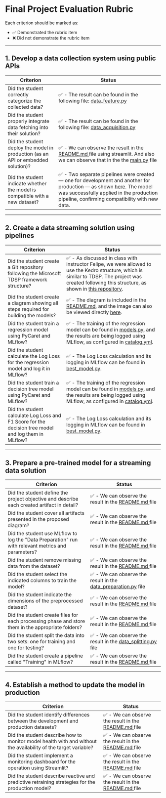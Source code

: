 # Final Project Evaluation Rubric

Each criterion should be marked as:

- ✅ Demonstrated the rubric item  
- ❌ Did not demonstrate the rubric item

---

## 1. Develop a data collection system using public APIs

| Criterion                                                                                  | Status                                                                                                                                                                                                                                                    |
|--------------------------------------------------------------------------------------------|-----------------------------------------------------------------------------------------------------------------------------------------------------------------------------------------------------------------------------------------------------------|
| Did the student correctly categorize the collected data?                                   | ✅ - The result can be found in the following file: [data_feature.py](../src/kedro_ml/nodes/data_feature.py)                                                                                                                                               |
| Did the student properly integrate data fetching into their solution?                      | ✅ - The result can be found in the following file: [data_acquisition.py](../src/kedro_ml/nodes/data_feature.py)                                                                                                                                           |
| Did the student deploy the model in production (as an API or embedded solution)?           | ✅ - We can observe the result in the [README.md ](../README.md) file using streamlit. And also we can observe that in the the [main.py](../streamlit/main.py) file                                                                                        |
| Did the student indicate whether the model is compatible with a new dataset?               | ✅ - Two separate pipelines were created — one for development and another for production — as shown [here](../src/kedro_ml/pipelines/__init__.py). The model was successfully applied in the production pipeline, confirming compatibility with new data. |
---

## 2. Create a data streaming solution using pipelines

| Criterion                                                                                                    | Status                                                                                                                                                                                                                                                           |
|--------------------------------------------------------------------------------------------------------------|------------------------------------------------------------------------------------------------------------------------------------------------------------------------------------------------------------------------------------------------------------------|
| Did the student create a Git repository following the Microsoft TDSP framework structure?                   | ✅ - As discussed in class with instructor Felipe, we were allowed to use the Kedro structure, which is similar to TDSP. The project was created following this structure, as shown in [this repository](https://github.com/vertocode/kobe-shot-model/tree/main). |
| Did the student create a diagram showing all steps required for building the models?                        | ✅ - The diagram is included in the [README.md](../README.md), and the image can also be viewed directly [here](../docs/images/project_flow.png).                                                                                                                 |
| Did the student train a regression model using PyCaret and MLflow?                                          | ✅ - The training of the regression model can be found in [models.py](../src/kedro_ml/nodes/models.py), and the results are being logged using MLflow, as configured in [catalog.yml](../conf/base/catalog.yml).                                                  |
| Did the student calculate the Log Loss for the regression model and log it in MLflow?                       | ✅ - The Log Loss calculation and its logging in MLflow can be found in [best_model.py](../src/kedro_ml/nodes/best_model.py).                                                                                                                                     |
| Did the student train a decision tree model using PyCaret and MLflow?                                       | ✅ - The training of the regression model can be found in [models.py](../src/kedro_ml/nodes/models.py), and the results are being logged using MLflow, as configured in [catalog.yml](../conf/base/catalog.yml).                                                  |
| Did the student calculate Log Loss and F1 Score for the decision tree model and log them in MLflow?         | ✅ - The Log Loss calculation and its logging in MLflow can be found in [best_model.py](../src/kedro_ml/nodes/best_model.py).                                                                                                                                     |

---

## 3. Prepare a pre-trained model for a streaming data solution

| Criterion                                                                                                            | Status                                                                                                          |
|----------------------------------------------------------------------------------------------------------------------|-----------------------------------------------------------------------------------------------------------------|
| Did the student define the project objective and describe each created artifact in detail?                          | ✅ - We can observe the result in the [README.md ](../README.md) file                                       |
| Did the student cover all artifacts presented in the proposed diagram?                                               | ✅ - We can observe the result in the [README.md ](../README.md) file                                       |
| Did the student use MLflow to log the "Data Preparation" run with relevant metrics and parameters?                  | ✅ - We can observe the result in the [README.md ](../README.md) file                                       |
| Did the student remove missing data from the dataset?                                                                | ✅ - We can observe the result in the [README.md ](../README.md) file                                       |
| Did the student select the indicated columns to train the model?                                                    | ✅ - We can observe the result in the [data_preparation.py](../src/kedro_ml/nodes/data_preparation.py) file |
| Did the student indicate the dimensions of the preprocessed dataset?                                                | ✅ - We can observe the result in the [README.md ](../README.md) file                                       |
| Did the student create files for each processing phase and store them in the appropriate folders?                   | ✅ - We can observe the result in the [README.md ](../README.md) file                                       |
| Did the student split the data into two sets: one for training and one for testing?                                 | ✅ - We can observe the result in the [data_splitting.py](../src/kedro_ml/nodes/data_splitting.py) file   |
| Did the student create a pipeline called "Training" in MLflow?                                                      | ✅ - We can observe the result in the [README.md ](../README.md) file                                                                                                                    |

---

## 4. Establish a method to update the model in production

| Criterion                                                                                                                          | Status |
|-------------------------------------------------------------------------------------------------------------------------------------|--------|
| Did the student identify differences between the development and production datasets?                                              |  ✅ - We can observe the result in the [README.md ](../README.md) file          |
| Did the student describe how to monitor model health with and without the availability of the target variable?                    | ✅ - We can observe the result in the [README.md ](../README.md) file        |
| Did the student implement a monitoring dashboard for the operation using Streamlit?                                                |  ✅ - We can observe the result in the [README.md ](../README.md) file          |
| Did the student describe reactive and predictive retraining strategies for the production model?                                  |   ✅ - We can observe the result in the [README.md ](../README.md) file      |
